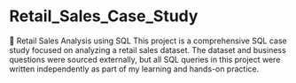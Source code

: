 # Retail_Sales_Case_Study
🛒 Retail Sales Analysis using SQL This project is a comprehensive SQL case study focused on analyzing a retail sales dataset. The dataset and business questions were sourced externally, but all SQL queries in this project were written independently as part of my learning and hands-on practice. 
